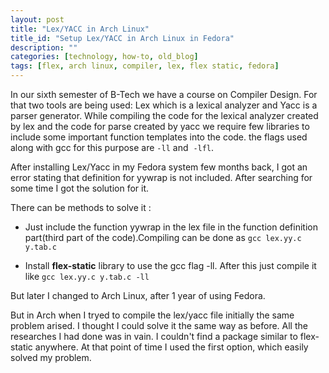 ```yaml
---
layout: post
title: "Lex/YACC in Arch Linux"
title_id: "Setup Lex/YACC in Arch Linux in Fedora"
description: ""
categories: [technology, how-to, old_blog]
tags: [flex, arch linux, compiler, lex, flex static, fedora]
---
```


In our sixth semester of B-Tech we have a course on Compiler Design. For that two tools are being used: Lex which is a
lexical analyzer and Yacc is a parser generator. While compiling the code for the lexical analyzer created by lex and the
code for parse created by yacc we require few libraries to include some important function templates into the code. the
flags used along with gcc for this purpose are `-ll` and  `-lfl`.

After installing Lex/Yacc in my Fedora system few months back, I got an error stating that definition for yywrap is not
included. After searching for some time I got the solution for it.

There can be methods to solve it :

- Just include the function yywrap in the lex file in the function definition part(third part of the code).Compiling can be
done as `gcc lex.yy.c y.tab.c`

- Install **flex-static** library to use the gcc flag -ll. After this just compile it like `gcc lex.yy.c y.tab.c -ll`

But later I changed to Arch Linux, after 1 year of using Fedora.

But in Arch when I tryed to compile the lex/yacc file initially the same problem arised. I thought I could solve it the
same way as before. All the researches I had done was in vain. I couldn't find a package similar to flex-static anywhere.
At that point of time I used the first option, which easily solved my problem.
